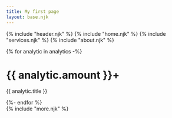 ```yaml
---
title: My first page
layout: base.njk
---
```


{% include "header.njk" %}
{% include "home.njk" %}
{% include "services.njk" %}
{% include "about.njk" %}
  <div class="c-count-card">
    {% for analytic in analytics -%}
    <div class="count-card">
      <h1>{{ analytic.amount }}+</h1>
      <p>{{ analytic.title }}</p>
    </div>
    {%- endfor %}
  </div>
{% include "more.njk" %}
